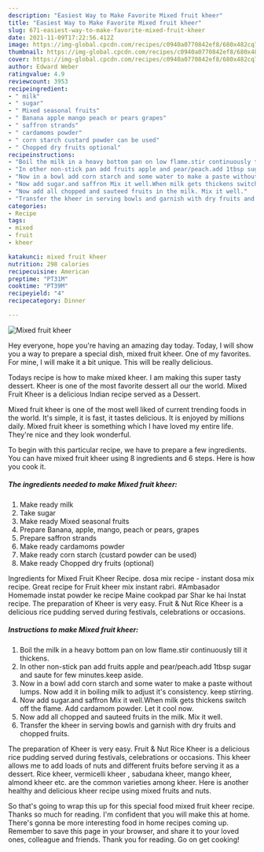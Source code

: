```yaml
---
description: "Easiest Way to Make Favorite Mixed fruit kheer"
title: "Easiest Way to Make Favorite Mixed fruit kheer"
slug: 671-easiest-way-to-make-favorite-mixed-fruit-kheer
date: 2021-11-09T17:22:56.412Z
image: https://img-global.cpcdn.com/recipes/c0940a0770842ef8/680x482cq70/mixed-fruit-kheer-recipe-main-photo.jpg
thumbnail: https://img-global.cpcdn.com/recipes/c0940a0770842ef8/680x482cq70/mixed-fruit-kheer-recipe-main-photo.jpg
cover: https://img-global.cpcdn.com/recipes/c0940a0770842ef8/680x482cq70/mixed-fruit-kheer-recipe-main-photo.jpg
author: Edward Weber
ratingvalue: 4.9
reviewcount: 3953
recipeingredient:
- " milk"
- " sugar"
- " Mixed seasonal fruits"
- " Banana apple mango peach or pears grapes"
- " saffron strands"
- " cardamoms powder"
- " corn starch custard powder can be used"
- " Chopped dry fruits optional"
recipeinstructions:
- "Boil the milk in a heavy bottom pan on low flame.stir continuously till it thickens."
- "In other non-stick pan add fruits apple and pear/peach.add 1tbsp sugar and saute for few minutes.keep aside."
- "Now in a bowl add corn starch and some water to make a paste without lumps. Now add it in boiling milk to adjust it&#39;s consistency. keep stirring."
- "Now add sugar.and saffron Mix it well.When milk gets thickens switch off the flame. Add cardamom powder. Let it cool now."
- "Now add all chopped and sauteed fruits in the milk. Mix it well."
- "Transfer the kheer in serving bowls and garnish with dry fruits and chopped fruits."
categories:
- Recipe
tags:
- mixed
- fruit
- kheer

katakunci: mixed fruit kheer 
nutrition: 298 calories
recipecuisine: American
preptime: "PT31M"
cooktime: "PT39M"
recipeyield: "4"
recipecategory: Dinner

---
```



![Mixed fruit kheer](https://img-global.cpcdn.com/recipes/c0940a0770842ef8/680x482cq70/mixed-fruit-kheer-recipe-main-photo.jpg)

Hey everyone, hope you're having an amazing day today. Today, I will show you a way to prepare a special dish, mixed fruit kheer. One of my favorites. For mine, I will make it a bit unique. This will be really delicious.

Todays recipe is how to make mixed kheer. I am making this super tasty dessert. Kheer is one of the most favorite dessert all our the world. Mixed Fruit Kheer is a delicious Indian recipe served as a Dessert.

Mixed fruit kheer is one of the most well liked of current trending foods in the world. It's simple, it is fast, it tastes delicious. It is enjoyed by millions daily. Mixed fruit kheer is something which I have loved my entire life. They're nice and they look wonderful.


To begin with this particular recipe, we have to prepare a few ingredients. You can have mixed fruit kheer using 8 ingredients and 6 steps. Here is how you cook it.

<!--inarticleads1-->

##### The ingredients needed to make Mixed fruit kheer:

1. Make ready  milk
1. Take  sugar
1. Make ready  Mixed seasonal fruits
1. Prepare  Banana, apple, mango, peach or pears, grapes
1. Prepare  saffron strands
1. Make ready  cardamoms powder
1. Make ready  corn starch (custard powder can be used)
1. Make ready  Chopped dry fruits (optional)


Ingredients for Mixed Fruit Kheer Recipe. dosa mix recipe - instant dosa mix recipe. Great recipe for Fruit kheer mix instant rabri. #Ambasador Homemade instat powder ke recipe Maine cookpad par Shar ke hai Instat recipe. The preparation of Kheer is very easy. Fruit &amp; Nut Rice Kheer is a delicious rice pudding served during festivals, celebrations or occasions. 

<!--inarticleads2-->

##### Instructions to make Mixed fruit kheer:

1. Boil the milk in a heavy bottom pan on low flame.stir continuously till it thickens.
1. In other non-stick pan add fruits apple and pear/peach.add 1tbsp sugar and saute for few minutes.keep aside.
1. Now in a bowl add corn starch and some water to make a paste without lumps. Now add it in boiling milk to adjust it&#39;s consistency. keep stirring.
1. Now add sugar.and saffron Mix it well.When milk gets thickens switch off the flame. Add cardamom powder. Let it cool now.
1. Now add all chopped and sauteed fruits in the milk. Mix it well.
1. Transfer the kheer in serving bowls and garnish with dry fruits and chopped fruits.


The preparation of Kheer is very easy. Fruit &amp; Nut Rice Kheer is a delicious rice pudding served during festivals, celebrations or occasions. This kheer allows me to add loads of nuts and different fruits before serving it as a dessert. Rice kheer, vermicelli kheer , sabudana kheer, mango kheer, almond kheer etc. are the common varieties among kheer. Here is another healthy and delicious kheer recipe using mixed fruits and nuts. 

So that's going to wrap this up for this special food mixed fruit kheer recipe. Thanks so much for reading. I'm confident that you will make this at home. There's gonna be more interesting food in home recipes coming up. Remember to save this page in your browser, and share it to your loved ones, colleague and friends. Thank you for reading. Go on get cooking!
